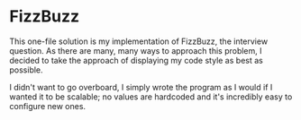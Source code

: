 ﻿# FizzBuzz
This one-file solution is my implementation of FizzBuzz, 
the interview question. As there are many, many ways to approach
this problem, I decided to take the approach of displaying my
code style as best as possible. 

I didn't want to go overboard, I simply wrote the program as I 
would if I wanted it to be scalable; no values are hardcoded and 
it's incredibly easy to configure new ones.
